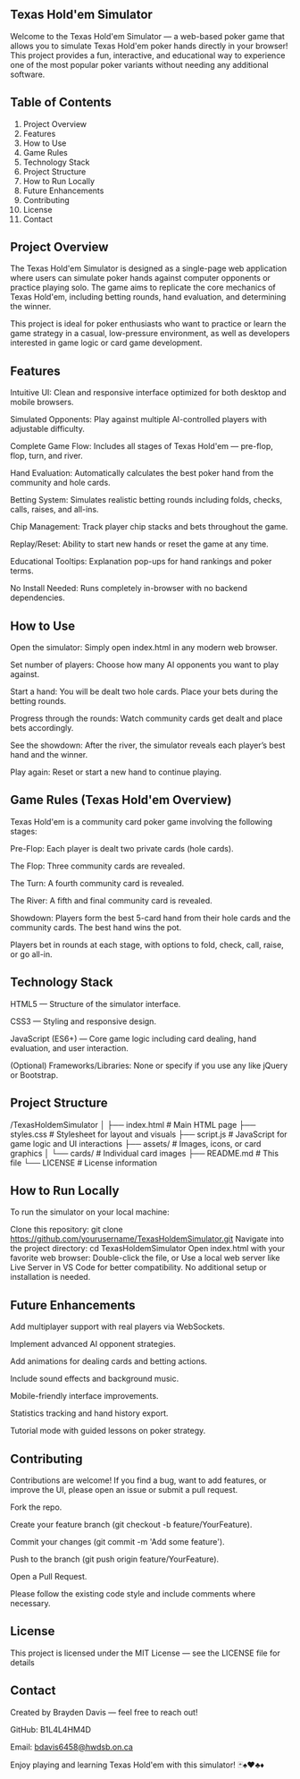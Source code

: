 Texas Hold'em Simulator
-----------------------
Welcome to the Texas Hold'em Simulator — a web-based poker game that allows you to simulate Texas Hold'em poker hands directly in your browser! This project provides a fun, interactive, and educational way to experience one of the most popular poker variants without needing any additional software.

Table of Contents
-----------------
1. Project Overview
2. Features
3. How to Use
4. Game Rules
5. Technology Stack
6. Project Structure
7. How to Run Locally
8. Future Enhancements
9. Contributing
10. License
11. Contact

Project Overview
----------------
The Texas Hold'em Simulator is designed as a single-page web application where users can simulate poker hands against computer opponents or practice playing solo. The game aims to replicate the core mechanics of Texas Hold'em, including betting rounds, hand evaluation, and determining the winner.

This project is ideal for poker enthusiasts who want to practice or learn the game strategy in a casual, low-pressure environment, as well as developers interested in game logic or card game development.

Features
--------
Intuitive UI: Clean and responsive interface optimized for both desktop and mobile browsers.

Simulated Opponents: Play against multiple AI-controlled players with adjustable difficulty.

Complete Game Flow: Includes all stages of Texas Hold'em — pre-flop, flop, turn, and river.

Hand Evaluation: Automatically calculates the best poker hand from the community and hole cards.

Betting System: Simulates realistic betting rounds including folds, checks, calls, raises, and all-ins.

Chip Management: Track player chip stacks and bets throughout the game.

Replay/Reset: Ability to start new hands or reset the game at any time.

Educational Tooltips: Explanation pop-ups for hand rankings and poker terms.

No Install Needed: Runs completely in-browser with no backend dependencies.

How to Use
----------
Open the simulator: Simply open index.html in any modern web browser.

Set number of players: Choose how many AI opponents you want to play against.

Start a hand: You will be dealt two hole cards. Place your bets during the betting rounds.

Progress through the rounds: Watch community cards get dealt and place bets accordingly.

See the showdown: After the river, the simulator reveals each player’s best hand and the winner.

Play again: Reset or start a new hand to continue playing.

Game Rules (Texas Hold'em Overview)
-----------------------------------
Texas Hold'em is a community card poker game involving the following stages:

Pre-Flop: Each player is dealt two private cards (hole cards).

The Flop: Three community cards are revealed.

The Turn: A fourth community card is revealed.

The River: A fifth and final community card is revealed.

Showdown: Players form the best 5-card hand from their hole cards and the community cards. The best hand wins the pot.

Players bet in rounds at each stage, with options to fold, check, call, raise, or go all-in.

Technology Stack
----------------
HTML5 — Structure of the simulator interface.

CSS3 — Styling and responsive design.

JavaScript (ES6+) — Core game logic including card dealing, hand evaluation, and user interaction.

(Optional) Frameworks/Libraries: None or specify if you use any like jQuery or Bootstrap.

Project Structure
-----------------
/TexasHoldemSimulator
│
├── index.html          # Main HTML page
├── styles.css          # Stylesheet for layout and visuals
├── script.js           # JavaScript for game logic and UI interactions
├── assets/             # Images, icons, or card graphics
│   └── cards/          # Individual card images
├── README.md           # This file
└── LICENSE             # License information

How to Run Locally
------------------
To run the simulator on your local machine:

Clone this repository:
git clone https://github.com/yourusername/TexasHoldemSimulator.git
Navigate into the project directory:
cd TexasHoldemSimulator
Open index.html with your favorite web browser:
Double-click the file, or
Use a local web server like Live Server in VS Code for better compatibility.
No additional setup or installation is needed.

Future Enhancements
-------------------
Add multiplayer support with real players via WebSockets.

Implement advanced AI opponent strategies.

Add animations for dealing cards and betting actions.

Include sound effects and background music.

Mobile-friendly interface improvements.

Statistics tracking and hand history export.

Tutorial mode with guided lessons on poker strategy.

Contributing
------------
Contributions are welcome! If you find a bug, want to add features, or improve the UI, please open an issue or submit a pull request.

Fork the repo.

Create your feature branch (git checkout -b feature/YourFeature).

Commit your changes (git commit -m 'Add some feature').

Push to the branch (git push origin feature/YourFeature).

Open a Pull Request.

Please follow the existing code style and include comments where necessary.

License
-------
This project is licensed under the MIT License — see the LICENSE file for details

Contact
-------
Created by Brayden Davis — feel free to reach out!

GitHub: B1L4L4HM4D

Email: bdavis6458@hwdsb.on.ca

Enjoy playing and learning Texas Hold'em with this simulator! 🃏♠️♥️♣️♦️




